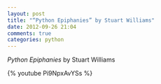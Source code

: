 ```yaml
---
layout: post
title: "“Python Epiphanies” by Stuart Williams"
date: 2012-09-26 21:04
comments: true
categories: python
---
```


*Python Epiphanies* by Stuart Williams

{% youtube Pi9NpxAvYSs %}

